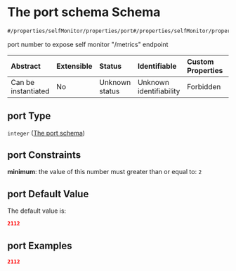 # The port schema Schema

```txt
#/properties/selfMonitor/properties/port#/properties/selfMonitor/properties/port
```

port number to expose self monitor "/metrics" endpoint

| Abstract            | Extensible | Status         | Identifiable            | Custom Properties | Additional Properties | Access Restrictions | Defined In                                                        |
| :------------------ | :--------- | :------------- | :---------------------- | :---------------- | :-------------------- | :------------------ | :---------------------------------------------------------------- |
| Can be instantiated | No         | Unknown status | Unknown identifiability | Forbidden         | Allowed               | none                | [values.schema.json\*](values.schema.json "open original schema") |

## port Type

`integer` ([The port schema](values-properties-the-selfmonitor-schema-properties-the-port-schema.md))

## port Constraints

**minimum**: the value of this number must greater than or equal to: `2`

## port Default Value

The default value is:

```json
2112
```

## port Examples

```json
2112
```
